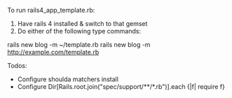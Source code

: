 To run rails4_app_template.rb:

1) Have rails 4 installed & switch to that gemset
2) Do either of the following type commands:

rails new blog -m ~/template.rb
rails new blog -m http://example.com/template.rb

Todos:

- Configure shoulda matchers install
- Configure Dir[Rails.root.join("spec/support/**/*.rb")].each {|f| require f}

